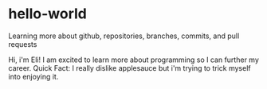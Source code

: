 # hello-world
Learning more about github, repositories, branches, commits, and pull requests

Hi, i'm Eli!
I am excited to learn more about programming so I can further my career.
Quick Fact: I really dislike applesauce but i'm trying to trick myself into enjoying it.
